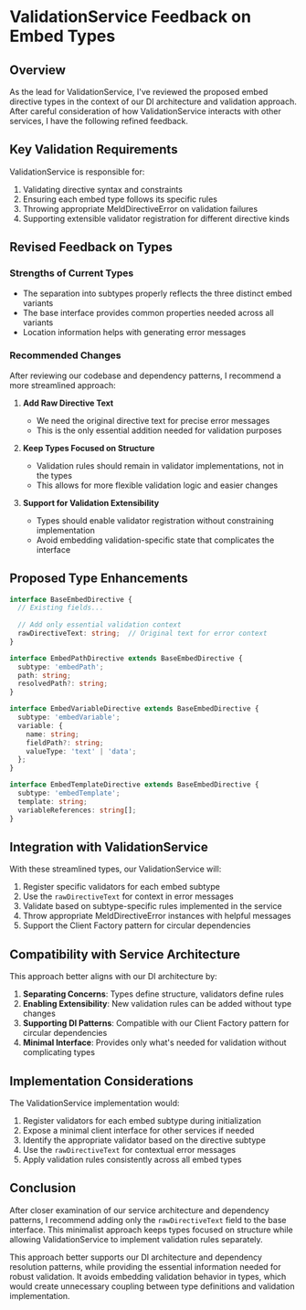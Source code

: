 # ValidationService Feedback on Embed Types

## Overview

As the lead for ValidationService, I've reviewed the proposed embed directive types in the context of our DI architecture and validation approach. After careful consideration of how ValidationService interacts with other services, I have the following refined feedback.

## Key Validation Requirements

ValidationService is responsible for:
1. Validating directive syntax and constraints
2. Ensuring each embed type follows its specific rules
3. Throwing appropriate MeldDirectiveError on validation failures
4. Supporting extensible validator registration for different directive kinds

## Revised Feedback on Types

### Strengths of Current Types
- The separation into subtypes properly reflects the three distinct embed variants
- The base interface provides common properties needed across all variants
- Location information helps with generating error messages

### Recommended Changes

After reviewing our codebase and dependency patterns, I recommend a more streamlined approach:

1. **Add Raw Directive Text**
   - We need the original directive text for precise error messages
   - This is the only essential addition needed for validation purposes

2. **Keep Types Focused on Structure**
   - Validation rules should remain in validator implementations, not in the types
   - This allows for more flexible validation logic and easier changes

3. **Support for Validation Extensibility**
   - Types should enable validator registration without constraining implementation
   - Avoid embedding validation-specific state that complicates the interface

## Proposed Type Enhancements

```typescript
interface BaseEmbedDirective {
  // Existing fields...
  
  // Add only essential validation context
  rawDirectiveText: string;  // Original text for error context
}

interface EmbedPathDirective extends BaseEmbedDirective {
  subtype: 'embedPath';
  path: string;
  resolvedPath?: string;
}

interface EmbedVariableDirective extends BaseEmbedDirective {
  subtype: 'embedVariable';
  variable: {
    name: string;
    fieldPath?: string;
    valueType: 'text' | 'data';
  };
}

interface EmbedTemplateDirective extends BaseEmbedDirective {
  subtype: 'embedTemplate';
  template: string;
  variableReferences: string[];
}
```

## Integration with ValidationService

With these streamlined types, our ValidationService will:

1. Register specific validators for each embed subtype
2. Use the `rawDirectiveText` for context in error messages
3. Validate based on subtype-specific rules implemented in the service
4. Throw appropriate MeldDirectiveError instances with helpful messages
5. Support the Client Factory pattern for circular dependencies

## Compatibility with Service Architecture

This approach better aligns with our DI architecture by:

1. **Separating Concerns**: Types define structure, validators define rules
2. **Enabling Extensibility**: New validation rules can be added without type changes
3. **Supporting DI Patterns**: Compatible with our Client Factory pattern for circular dependencies
4. **Minimal Interface**: Provides only what's needed for validation without complicating types

## Implementation Considerations

The ValidationService implementation would:

1. Register validators for each embed subtype during initialization
2. Expose a minimal client interface for other services if needed
3. Identify the appropriate validator based on the directive subtype
4. Use the `rawDirectiveText` for contextual error messages
5. Apply validation rules consistently across all embed types

## Conclusion

After closer examination of our service architecture and dependency patterns, I recommend adding only the `rawDirectiveText` field to the base interface. This minimalist approach keeps types focused on structure while allowing ValidationService to implement validation rules separately.

This approach better supports our DI architecture and dependency resolution patterns, while providing the essential information needed for robust validation. It avoids embedding validation behavior in types, which would create unnecessary coupling between type definitions and validation implementation. 